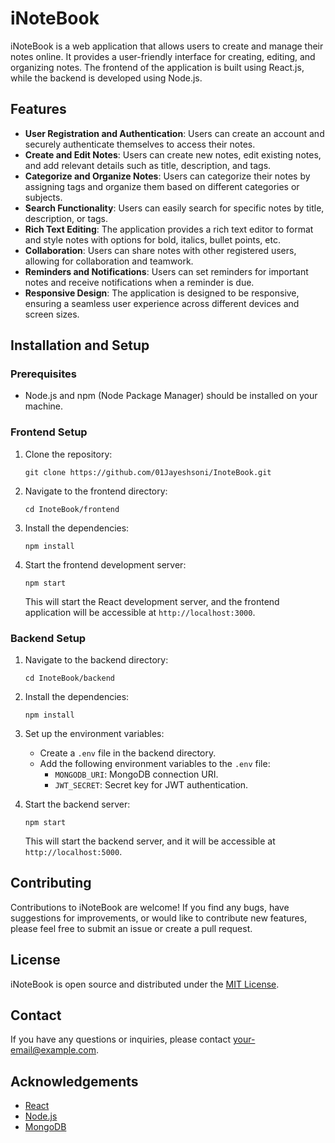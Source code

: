 # iNoteBook

iNoteBook is a web application that allows users to create and manage their notes online. It provides a user-friendly interface for creating, editing, and organizing notes. The frontend of the application is built using React.js, while the backend is developed using Node.js.

## Features

- **User Registration and Authentication**: Users can create an account and securely authenticate themselves to access their notes.
- **Create and Edit Notes**: Users can create new notes, edit existing notes, and add relevant details such as title, description, and tags.
- **Categorize and Organize Notes**: Users can categorize their notes by assigning tags and organize them based on different categories or subjects.
- **Search Functionality**: Users can easily search for specific notes by title, description, or tags.
- **Rich Text Editing**: The application provides a rich text editor to format and style notes with options for bold, italics, bullet points, etc.
- **Collaboration**: Users can share notes with other registered users, allowing for collaboration and teamwork.
- **Reminders and Notifications**: Users can set reminders for important notes and receive notifications when a reminder is due.
- **Responsive Design**: The application is designed to be responsive, ensuring a seamless user experience across different devices and screen sizes.

## Installation and Setup

### Prerequisites

- Node.js and npm (Node Package Manager) should be installed on your machine.

### Frontend Setup

1. Clone the repository:

   ```shell
   git clone https://github.com/01Jayeshsoni/InoteBook.git
   ```

2. Navigate to the frontend directory:

   ```shell
   cd InoteBook/frontend
   ```

3. Install the dependencies:

   ```shell
   npm install
   ```

4. Start the frontend development server:

   ```shell
   npm start
   ```

   This will start the React development server, and the frontend application will be accessible at `http://localhost:3000`.

### Backend Setup

1. Navigate to the backend directory:

   ```shell
   cd InoteBook/backend
   ```

2. Install the dependencies:

   ```shell
   npm install
   ```

3. Set up the environment variables:
   - Create a `.env` file in the backend directory.
   - Add the following environment variables to the `.env` file:
     - `MONGODB_URI`: MongoDB connection URI.
     - `JWT_SECRET`: Secret key for JWT authentication.

4. Start the backend server:

   ```shell
   npm start
   ```

   This will start the backend server, and it will be accessible at `http://localhost:5000`.

## Contributing

Contributions to iNoteBook are welcome! If you find any bugs, have suggestions for improvements, or would like to contribute new features, please feel free to submit an issue or create a pull request.

## License

iNoteBook is open source and distributed under the [MIT License](https://opensource.org/licenses/MIT).

## Contact

If you have any questions or inquiries, please contact [your-email@example.com](mailto:your-email@example.com).

## Acknowledgements

- [React](https://reactjs.org/)
- [Node.js](https://nodejs.org/)
- [MongoDB](https://www.mongodb.com/)
